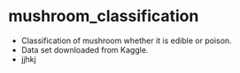 # mushroom_classification
- Classification of mushroom whether it is edible or poison.
- Data set downloaded from Kaggle.
- jjhkj






















